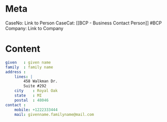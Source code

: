 # Meta
CaseNo: Link to Person
CaseCat: [[BCP - Business Contact Person]] #BCP 
Company: Link to Company

# Content
```yaml
given	: given name
family	: family name
address	:
	lines: |
		458 Walkman Dr.
		Suite #292
	city	: Royal Oak
	state	: MI
	postal	: 48046
contact	:
	mobile: +1222333444
	mail: givenname.familyname@mail.com
```